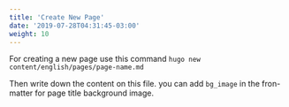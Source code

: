 ```yaml
---
title: 'Create New Page'
date: '2019-07-28T04:31:45-03:00'
weight: 10
---
```


For creating a new page use this command `hugo new content/english/pages/page-name.md`

Then write down the content on this file. you can add `bg_image` in the fron-matter for page title background image.
